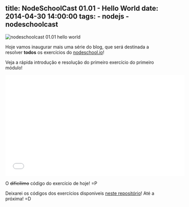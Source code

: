 title: NodeSchoolCast 01.01 - Hello World
date: 2014-04-30 14:00:00
tags: 
	- nodejs
	- nodeschoolcast
---

![nodeschoolcast 01.01 hello world](http://i.imgur.com/RsRdJr8.png)

Hoje vamos inaugurar mais uma série do blog, que será destinada a resolver **todos** os exercícios do [nodeschool.io](http://nodeschool.io/)!

Veja a rápida introdução e resolução do primeiro exercício do primeiro módulo!

<iframe width="560" height="315" src="//www.youtube.com/embed/j4u0Rul_X60" frameborder="0" allowfullscreen></iframe>

O <del>dificílimo</del> código do exercício de hoje! =P

<div data-gist-id="f61b560e55ded98ae214" data-gist-hide-footer="true" data-gist-hide-line-numbers="true"></div>

Deixarei os códigos dos exercícios disponíveis [neste repositório](https://github.com/ericdouglas/nodeschoolcast)! Até a próxima! =D